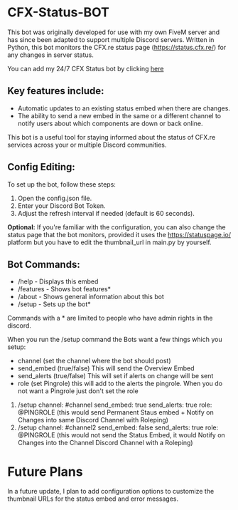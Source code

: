# CFX-Status-BOT


This bot was originally developed for use with my own FiveM server and has since been adapted to support multiple Discord servers. Written in Python, this bot monitors the CFX.re status page (https://status.cfx.re/) for any changes in server status.

You can add my 24/7 CFX Status bot by clicking [here](https://discord.com/oauth2/authorize?client_id=1276866058237775983&permissions=2048&integration_type=0&scope=bot)


## Key features include:

- Automatic updates to an existing status embed when there are changes.
- The ability to send a new embed in the same or a different channel to notify users about which components are down or back online.

This bot is a useful tool for staying informed about the status of CFX.re services across your or multiple Discord communities.

## Config Editing:

To set up the bot, follow these steps:

1. Open the config.json file.
2. Enter your Discord Bot Token.
3. Adjust the refresh interval if needed (default is 60 seconds).

**Optional:** If you're familiar with the configuration, you can also change the status page that the bot monitors, provided it uses the https://statuspage.io/ platform but you have to edit the  thumbnail_url in main.py by yourself.

## Bot Commands:

- /help - Displays this embed
- /features - Shows bot features*
- /about - Shows general information about this bot
- /setup - Sets up the bot*

Commands with a * are limited to people who have admin rights in the discord.


When you run the /setup command the Bots want a few things which you setup:
- channel (set the channel where the bot should post)
- send_embed (true/false) This will send the Overview Embed
- send_alerts (true/false) This will set if alerts on change will be sent
- role (set Pingrole) this will add to the alerts the pingrole.
When you do not want a Pingrole just don't set the role


1. /setup channel: #channel send_embed: true send_alerts: true role: @PINGROLE 
(this would send Permanent Staus embed + Notify on Changes into same Discord Channel with Roleping)
2. /setup channel: #channel2 send_embed: false send_alerts: true role: @PINGROLE 
(this would not send the Status Embed, it would Notify on Changes into the Channel Discord Channel with a Roleping)


# Future Plans

In a future update, I plan to add configuration options to customize the thumbnail URLs for the status embed and error messages.
